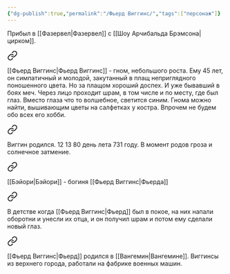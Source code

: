 ```yaml
---
{"dg-publish":true,"permalink":"/Фьерд Виггинс/","tags":["персонаж"]}
---
```


Прибыл в [[Фазервел\|Фазервел]] с [[Шоу Арчибальда Брэмсона\|цирком]].


<div class="transclusion internal-embed is-loaded"><a class="markdown-embed-link" href="/22-yanvarya-2023/#95dad0" aria-label="Open link"><svg xmlns="http://www.w3.org/2000/svg" width="24" height="24" viewBox="0 0 24 24" fill="none" stroke="currentColor" stroke-width="2" stroke-linecap="round" stroke-linejoin="round" class="svg-icon lucide-link"><path d="M10 13a5 5 0 0 0 7.54.54l3-3a5 5 0 0 0-7.07-7.07l-1.72 1.71"></path><path d="M14 11a5 5 0 0 0-7.54-.54l-3 3a5 5 0 0 0 7.07 7.07l1.71-1.71"></path></svg></a><div class="markdown-embed">



[[Фьерд Виггинс\|Фьерд Виггинс]] - гном, небольшого роста. Ему 45 лет, он симпатичный и молодой, закутанный в плащ неприглядного поношенного цвета. Но за плащом хороший доспех. И уже бывавший в боях меч. Через лицо проходит шрам, в том числе и по месту, где был глаз. Вместо глаза что то волшебное, светится синим. Гнома можно найти, вышивающим цветы на салфетках у костра. Впрочем не будем обо всех его хобби. 

</div></div>



<div class="transclusion internal-embed is-loaded"><a class="markdown-embed-link" href="/22-yanvarya-2023/#4aecc6" aria-label="Open link"><svg xmlns="http://www.w3.org/2000/svg" width="24" height="24" viewBox="0 0 24 24" fill="none" stroke="currentColor" stroke-width="2" stroke-linecap="round" stroke-linejoin="round" class="svg-icon lucide-link"><path d="M10 13a5 5 0 0 0 7.54.54l3-3a5 5 0 0 0-7.07-7.07l-1.72 1.71"></path><path d="M14 11a5 5 0 0 0-7.54-.54l-3 3a5 5 0 0 0 7.07 7.07l1.71-1.71"></path></svg></a><div class="markdown-embed">



Виггин родился. 12 13 80 день лета 731 году. В момент родов гроза и солнечное затмение. 

</div></div>



<div class="transclusion internal-embed is-loaded"><a class="markdown-embed-link" href="/29-yanvarya-2023/#c72a5a" aria-label="Open link"><svg xmlns="http://www.w3.org/2000/svg" width="24" height="24" viewBox="0 0 24 24" fill="none" stroke="currentColor" stroke-width="2" stroke-linecap="round" stroke-linejoin="round" class="svg-icon lucide-link"><path d="M10 13a5 5 0 0 0 7.54.54l3-3a5 5 0 0 0-7.07-7.07l-1.72 1.71"></path><path d="M14 11a5 5 0 0 0-7.54-.54l-3 3a5 5 0 0 0 7.07 7.07l1.71-1.71"></path></svg></a><div class="markdown-embed">



[[Бэйори\|Бэйори]] - богиня [[Фьерд Виггинс\|Фьерда]] 

</div></div>



<div class="transclusion internal-embed is-loaded"><a class="markdown-embed-link" href="/5-fevralya-2023/#d3370b" aria-label="Open link"><svg xmlns="http://www.w3.org/2000/svg" width="24" height="24" viewBox="0 0 24 24" fill="none" stroke="currentColor" stroke-width="2" stroke-linecap="round" stroke-linejoin="round" class="svg-icon lucide-link"><path d="M10 13a5 5 0 0 0 7.54.54l3-3a5 5 0 0 0-7.07-7.07l-1.72 1.71"></path><path d="M14 11a5 5 0 0 0-7.54-.54l-3 3a5 5 0 0 0 7.07 7.07l1.71-1.71"></path></svg></a><div class="markdown-embed">



В детстве когда [[Фьерд Виггинс\|Фьерд]] был в покое, на них напали оборотни и унесли их отца, и он получил шрам и потом ему сделали новый глаз. 

</div></div>



<div class="transclusion internal-embed is-loaded"><a class="markdown-embed-link" href="/19-marta-2023/#efd272" aria-label="Open link"><svg xmlns="http://www.w3.org/2000/svg" width="24" height="24" viewBox="0 0 24 24" fill="none" stroke="currentColor" stroke-width="2" stroke-linecap="round" stroke-linejoin="round" class="svg-icon lucide-link"><path d="M10 13a5 5 0 0 0 7.54.54l3-3a5 5 0 0 0-7.07-7.07l-1.72 1.71"></path><path d="M14 11a5 5 0 0 0-7.54-.54l-3 3a5 5 0 0 0 7.07 7.07l1.71-1.71"></path></svg></a><div class="markdown-embed">



[[Фьерд Виггинс\|Фьерд]] родился в [[Вангемин\|Вангемине]]. Виггинсы из верхнего города, работали на фабрике военных машин. 

</div></div>
